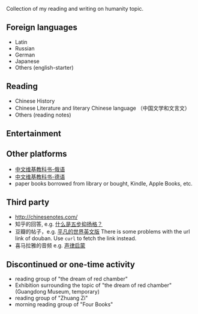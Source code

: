 Collection of my reading and writing on humanity topic.

## Foreign languages
* Latin
* Russian
* German
* Japanese
* Others (english-starter)

## Reading
* Chinese History
* Chinese Literature and literary Chinese language （中国文学和文言文）
* Others (reading notes)

## Entertainment


## Other platforms
* [中文维基教科书-俄语](https://zh.wikibooks.org/wiki/俄语)
* [中文维基教科书-德语](https://zh.wikibooks.org/wiki/德语)
* paper books borrowed from library or bought, Kindle, Apple Books, etc.

## Third party
* http://chinesenotes.com/
* 知乎的回答, e.g. [什么是五步抑扬格？](https://www.zhihu.com/question/27292595/answer/62946116)
* 豆瓣的帖子，e.g. [平凡的世界英文版](https://www.douban.com/group/topic/177393961/) There is some problems with the url link of douban. Use `curl` to fetch the link instead.
* 喜马拉雅的音频 e.g. [声律启蒙](https://www.ximalaya.com/album/20394123)

## Discontinued or one-time activity
* reading group of "the dream of red chamber"
* Exhibition surrounding the topic of "the dream of red chamber" (Guangdong Museum, temporary)
* reading group of "Zhuang Zi"
* morning reading group of "Four Books"
